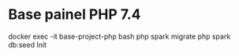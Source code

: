 # Base painel PHP 7.4

docker exec -it base-project-php bash
php spark migrate
php spark db:seed Init